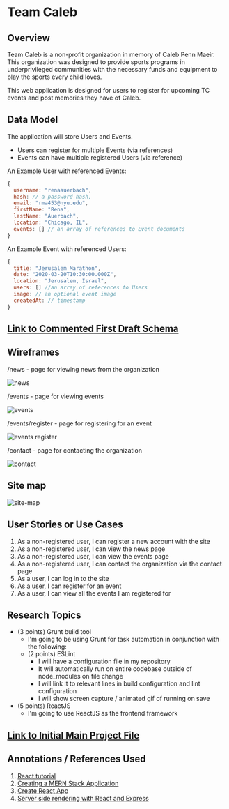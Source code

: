 # Team Caleb

## Overview

Team Caleb is a non-profit organization in memory of Caleb Penn Maeir. This organization was designed to provide sports programs in underprivileged communities with the necessary funds and equipment to play the sports every child loves.

This web application is designed for users to register for upcoming TC events and post memories they have of Caleb. 

## Data Model

The application will store Users and Events.

* Users can register for multiple Events (via references)
* Events can have multiple registered Users (via reference)

An Example User with referenced Events:

```javascript
{
  username: "renaauerbach",
  hash: // a password hash,
  email: "rma453@nyu.edu",
  firstName: "Rena",
  lastName: "Auerbach",
  location: "Chicago, IL",
  events: [] // an array of references to Event documents
}
```

An Example Event with referenced Users:

```javascript
{
  title: "Jerusalem Marathon",
  date: "2020-03-20T10:30:00.000Z",
  location: "Jerusalem, Israel",
  users: [] //an array of references to Users 
  image: // an optional event image
  createdAt: // timestamp
}
```

## [Link to Commented First Draft Schema](db.js) 

## Wireframes

/news - page for viewing news from the organization

![news](documentation/news.png)

/events - page for viewing events

![events](documentation/events.png)

/events/register - page for registering for an event

![events register](documentation/events-register.png)

/contact - page for contacting the organization

![contact](documentation/contact.png)

## Site map

![site-map](documentation/site-map.png)

## User Stories or Use Cases

1. As a non-registered user, I can register a new account with the site
2. As a non-registered user, I can view the news page
3. As a non-registered user, I can view the events page
5. As a non-registered user, I can contact the organization via the contact page
6. As a user, I can log in to the site
7. As a user, I can register for an event
8. As a user, I can view all the events I am registered for

## Research Topics

* (3 points) Grunt build tool
    * I'm going to be using Grunt for task automation in conjunction with the following:
	* (2 points) ESLint
	    * I will have a configuration file in my repository
	    * It will automatically run on entire codebase outside of node_modules on file change
	    * I will link it to relevant lines in build configuration and lint configuration
	    * I will show screen capture / animated gif of running on save
* (5 points) ReactJS
    * I'm going to use ReactJS as the frontend framework

## [Link to Initial Main Project File](app.js) 

## Annotations / References Used

1. [React tutorial](https://reactjs.org/tutorial/tutorial.html)
2. [Creating a MERN Stack Application](https://blog.cloudboost.io/creating-your-first-mern-stack-application-b6604d12e4d3)
3. [Create React App](https://create-react-app.dev/)
4. [Server side rendering with React and Express](https://medium.com/front-end-weekly/server-side-rendering-with-react-and-express-382591bfc77c)

